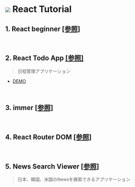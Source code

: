# <img src="https://img.shields.io/badge/React-61DAFB?style=flat&logo=React&logoColor=fff"> React Tutorial

## 1. React beginner [[参照]](https://github.com/hi1004/react-study/tree/main/react-beginner)
<br/>

## 2. React Todo App [[参照]](https://github.com/hi1004/react-study/tree/main/react-todo-app)
> 日程管理アプリケーション
- [DEMO](https://react-study-roan.vercel.app/)

<br/>

## 3. immer [[参照]](https://github.com/hi1004/react-study/tree/main/immer-tutorial)

<br/>

## 4. React Router DOM [[参照]](https://github.com/hi1004/react-study/tree/main/router-tutorial)

<br/>

## 5. News Search Viewer [[参照]](https://github.com/hi1004/react-study/tree/main/react-news-viewer)
> 日本、韓国、米国のNewsを検索できるアプリケーション
